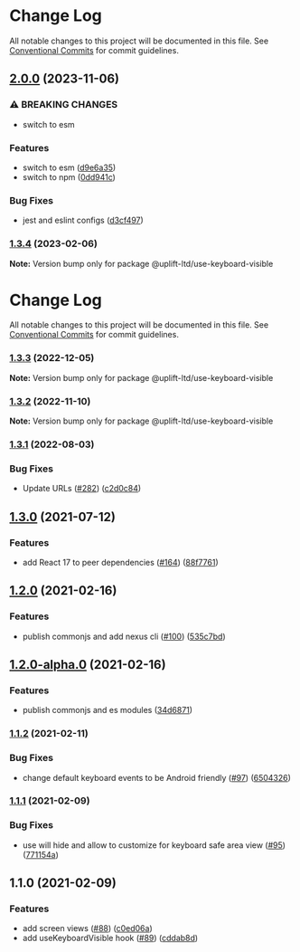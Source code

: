 # Change Log

All notable changes to this project will be documented in this file.
See [Conventional Commits](https://conventionalcommits.org) for commit guidelines.

## [2.0.0](https://github.com/uplift-ltd/nexus/compare/@uplift-ltd/use-keyboard-visible@1.3.4...@uplift-ltd/use-keyboard-visible@2.0.0) (2023-11-06)


### ⚠ BREAKING CHANGES

* switch to esm

### Features

* switch to esm ([d9e6a35](https://github.com/uplift-ltd/nexus/commit/d9e6a35b04af3da5c8d595105d9266486af1d4dd))
* switch to npm ([0dd941c](https://github.com/uplift-ltd/nexus/commit/0dd941cb72858a37d29336bedf403f580297e166))


### Bug Fixes

* jest and eslint configs ([d3cf497](https://github.com/uplift-ltd/nexus/commit/d3cf497ba25ccebeef4f17a6763868610be8b5e3))



### [1.3.4](https://github.com/uplift-ltd/nexus/compare/@uplift-ltd/use-keyboard-visible@1.3.3...@uplift-ltd/use-keyboard-visible@1.3.4) (2023-02-06)

**Note:** Version bump only for package @uplift-ltd/use-keyboard-visible





# Change Log

All notable changes to this project will be documented in this file. See
[Conventional Commits](https://conventionalcommits.org) for commit guidelines.

### [1.3.3](https://github.com/uplift-ltd/nexus/compare/@uplift-ltd/use-keyboard-visible@1.3.2...@uplift-ltd/use-keyboard-visible@1.3.3) (2022-12-05)

**Note:** Version bump only for package @uplift-ltd/use-keyboard-visible

### [1.3.2](https://github.com/uplift-ltd/nexus/compare/@uplift-ltd/use-keyboard-visible@1.3.1...@uplift-ltd/use-keyboard-visible@1.3.2) (2022-11-10)

**Note:** Version bump only for package @uplift-ltd/use-keyboard-visible

### [1.3.1](https://github.com/uplift-ltd/nexus/compare/@uplift-ltd/use-keyboard-visible@1.3.0...@uplift-ltd/use-keyboard-visible@1.3.1) (2022-08-03)

### Bug Fixes

- Update URLs ([#282](https://github.com/uplift-ltd/nexus/issues/282))
  ([c2d0c84](https://github.com/uplift-ltd/nexus/commit/c2d0c843c8eb18c4a9ae360ee2d840f5be388fac))

## [1.3.0](https://github.com/uplift-ltd/nexus/compare/@uplift-ltd/use-keyboard-visible@1.2.0...@uplift-ltd/use-keyboard-visible@1.3.0) (2021-07-12)

### Features

- add React 17 to peer dependencies ([#164](https://github.com/uplift-ltd/nexus/issues/164))
  ([88f7761](https://github.com/uplift-ltd/nexus/commit/88f77615dfab14127dfdf76f665ee73c3195bcb4))

## [1.2.0](https://github.com/uplift-ltd/nexus/compare/@uplift-ltd/use-keyboard-visible@1.1.2...@uplift-ltd/use-keyboard-visible@1.2.0) (2021-02-16)

### Features

- publish commonjs and add nexus cli ([#100](https://github.com/uplift-ltd/nexus/issues/100))
  ([535c7bd](https://github.com/uplift-ltd/nexus/commit/535c7bd0ad8224b9dde814f18f9d5082366061e1))

## [1.2.0-alpha.0](https://github.com/uplift-ltd/nexus/compare/@uplift-ltd/use-keyboard-visible@1.1.2...@uplift-ltd/use-keyboard-visible@1.2.0-alpha.0) (2021-02-16)

### Features

- publish commonjs and es modules
  ([34d6871](https://github.com/uplift-ltd/nexus/commit/34d6871f720efebf2d48773ae1e17c8dc6fd652d))

### [1.1.2](https://github.com/uplift-ltd/nexus/compare/@uplift-ltd/use-keyboard-visible@1.1.1...@uplift-ltd/use-keyboard-visible@1.1.2) (2021-02-11)

### Bug Fixes

- change default keyboard events to be Android friendly
  ([#97](https://github.com/uplift-ltd/nexus/issues/97))
  ([6504326](https://github.com/uplift-ltd/nexus/commit/65043269ba00bbe52036f30a45c22f40b022cd89))

### [1.1.1](https://github.com/uplift-ltd/nexus/compare/@uplift-ltd/use-keyboard-visible@1.1.0...@uplift-ltd/use-keyboard-visible@1.1.1) (2021-02-09)

### Bug Fixes

- use will hide and allow to customize for keyboard safe area view
  ([#95](https://github.com/uplift-ltd/nexus/issues/95))
  ([771154a](https://github.com/uplift-ltd/nexus/commit/771154a31f425a9e216c35f47fed271a9cb495b2))

## 1.1.0 (2021-02-09)

### Features

- add screen views ([#88](https://github.com/uplift-ltd/nexus/issues/88))
  ([c0ed06a](https://github.com/uplift-ltd/nexus/commit/c0ed06a67da3bd7237d9ec7efd8557560b4d3caa))
- add useKeyboardVisible hook ([#89](https://github.com/uplift-ltd/nexus/issues/89))
  ([cddab8d](https://github.com/uplift-ltd/nexus/commit/cddab8d12d3c00b22e4c59086c28390425388cc8))

